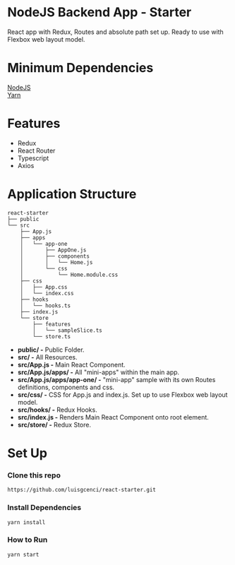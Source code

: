 # NodeJS Backend App - Starter
React app with Redux, Routes and absolute path set up. Ready to use with Flexbox web layout model.

# Minimum Dependencies
[NodeJS](https://nodejs.org/en/download/) \
[Yarn](https://classic.yarnpkg.com/lang/en/docs/install/#mac-stable)


# Features

- Redux
- React Router
- Typescript
- Axios

# Application Structure

```
react-starter
├── public
└── src
    ├── App.js
    ├── apps
    │   └── app-one
    │       ├── AppOne.js
    │       ├── components
    │       │   └── Home.js
    │       └── css
    │           └── Home.module.css
    ├── css
    │   ├── App.css
    │   └── index.css
    ├── hooks
    │   └── hooks.ts
    ├── index.js
    └── store
        ├── features
        │   └── sampleSlice.ts
        └── store.ts
```

- **public/ -** Public Folder.
- **src/ -** All Resources.
- **src/App.js -** Main React Component.
- **src/App.js/apps/ -** All "mini-apps" within the main app.
- **src/App.js/apps/app-one/ -** "mini-app" sample with its own Routes definitions, components and css.
- **src/css/ -** CSS for App.js and index.js. Set up to use Flexbox web layout model.
- **src/hooks/ -** Redux Hooks.
- **src/index.js -** Renders Main React Component onto root element.
- **src/store/ -** Redux Store.
  
# Set Up
### Clone this repo 
```https://github.com/luisgcenci/react-starter.git```
### Install Dependencies
```yarn install```

### How to Run
```yarn start```
